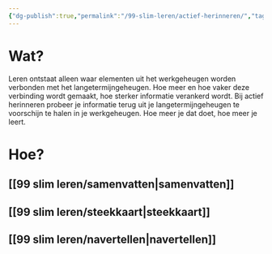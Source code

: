 ```yaml
---
{"dg-publish":true,"permalink":"/99-slim-leren/actief-herinneren/","tags":["#topic"],"created":"2025-03-04T18:44:50.094+01:00","updated":"2025-02-18T19:53:53.876+01:00"}
---
```


# Wat?

Leren ontstaat alleen waar elementen uit het werkgeheugen worden verbonden met het langetermijngeheugen. Hoe meer en hoe vaker deze verbinding wordt gemaakt, hoe sterker informatie verankerd wordt.  Bij actief herinneren probeer je informatie terug uit je langetermijngeheugen te voorschijn te halen in je werkgeheugen. Hoe meer je dat doet, hoe meer je leert.
# Hoe?
## [[99 slim leren/samenvatten\|samenvatten]]

## [[99 slim leren/steekkaart\|steekkaart]]

## [[99 slim leren/navertellen\|navertellen]]


